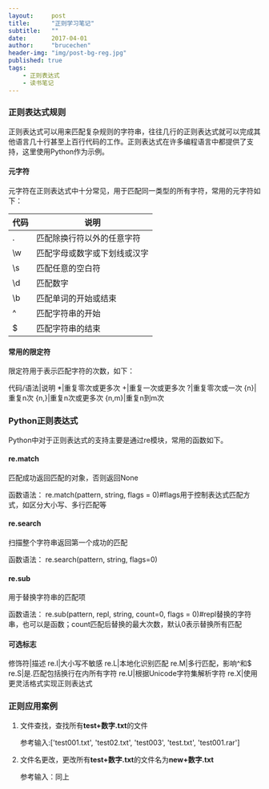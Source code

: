 ```yaml
---
layout:     post
title:      "正则学习笔记"
subtitle:   ""
date:       2017-04-01
author:     "brucechen"
header-img: "img/post-bg-reg.jpg"
published: true
tags:
    - 正则表达式
    - 读书笔记
---
```


### 正则表达式规则
正则表达式可以用来匹配复杂规则的字符串，往往几行的正则表达式就可以完成其他语言几十行甚至上百行代码的工作。正则表达式在许多编程语言中都提供了支持，这里使用Python作为示例。
#### 元字符
元字符在正则表达式中十分常见，用于匹配同一类型的所有字符，常用的元字符如下：

代码|说明
-|-
.|匹配除换行符以外的任意字符
\w|匹配字母或数字或下划线或汉字
\s|匹配任意的空白符
\d|匹配数字
\b|匹配单词的开始或结束
^|匹配字符串的开始
$|匹配字符串的结束

#### 常用的限定符
限定符用于表示匹配字符的次数，如下：

代码/语法|说明
*|重复零次或更多次
+|重复一次或更多次
?|重复零次或一次
{n}|重复n次
{n,}|重复n次或更多次
{n,m}|重复n到m次

### Python正则表达式
Python中对于正则表达式的支持主要是通过re模块，常用的函数如下。
#### re.match
匹配成功返回匹配的对象，否则返回None

函数语法：
	re.match(pattern, string, flags = 0)#flags用于控制表达式匹配方式，如区分大小写、多行匹配等
	
#### re.search
扫描整个字符串返回第一个成功的匹配

函数语法：
	re.search(pattern, string, flags=0)

#### re.sub
用于替换字符串的匹配项

函数语法：
	re.sub(pattern, repl, string, count=0, flags = 0)#repl替换的字符串，也可以是函数；count匹配后替换的最大次数，默认0表示替换所有匹配
	
#### 可选标志

修饰符|描述
re.I|大小写不敏感
re.L|本地化识别匹配
re.M|多行匹配，影响^和$
re.S|是.匹配包括换行在内所有字符
re.U|根据Unicode字符集解析字符
re.X|使用更灵活格式实现正则表达式





### 正则应用案例
1. 文件查找，查找所有**test+数字.txt**的文件

	参考输入:['test001.txt', 'test02.txt', 'test003', 'test.txt', 'test001.rar']

2. 文件名更改，更改所有**test+数字.txt**的文件名为**new+数字.txt**

	参考输入：同上